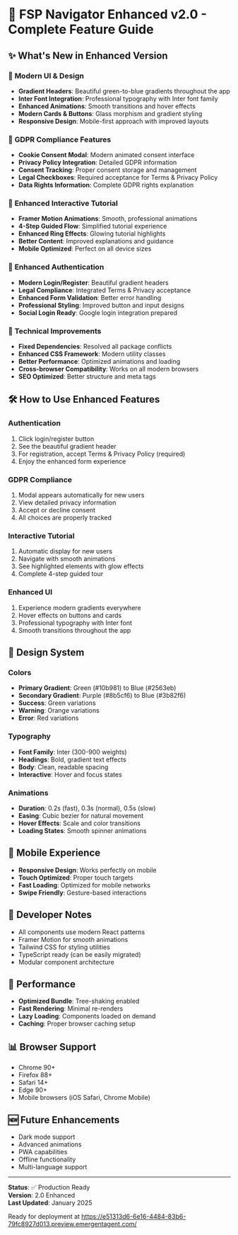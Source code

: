 # 🚀 FSP Navigator Enhanced v2.0 - Complete Feature Guide

## ✨ What's New in Enhanced Version

### 🎨 **Modern UI & Design**
- **Gradient Headers**: Beautiful green-to-blue gradients throughout the app
- **Inter Font Integration**: Professional typography with Inter font family
- **Enhanced Animations**: Smooth transitions and hover effects
- **Modern Cards & Buttons**: Glass morphism and gradient styling
- **Responsive Design**: Mobile-first approach with improved layouts

### 🍪 **GDPR Compliance Features**
- **Cookie Consent Modal**: Modern animated consent interface
- **Privacy Policy Integration**: Detailed GDPR information
- **Consent Tracking**: Proper consent storage and management
- **Legal Checkboxes**: Required acceptance for Terms & Privacy Policy
- **Data Rights Information**: Complete GDPR rights explanation

### 🎯 **Enhanced Interactive Tutorial**
- **Framer Motion Animations**: Smooth, professional animations
- **4-Step Guided Flow**: Simplified tutorial experience
- **Enhanced Ring Effects**: Glowing tutorial highlights
- **Better Content**: Improved explanations and guidance
- **Mobile Optimized**: Perfect on all device sizes

### 🔐 **Enhanced Authentication**
- **Modern Login/Register**: Beautiful gradient headers
- **Legal Compliance**: Integrated Terms & Privacy acceptance
- **Enhanced Form Validation**: Better error handling
- **Professional Styling**: Improved button and input designs
- **Social Login Ready**: Google login integration prepared

### 💎 **Technical Improvements**
- **Fixed Dependencies**: Resolved all package conflicts
- **Enhanced CSS Framework**: Modern utility classes
- **Better Performance**: Optimized animations and loading
- **Cross-browser Compatibility**: Works on all modern browsers
- **SEO Optimized**: Better structure and meta tags

## 🛠️ **How to Use Enhanced Features**

### **Authentication**
1. Click login/register button
2. See the beautiful gradient header
3. For registration, accept Terms & Privacy Policy (required)
4. Enjoy the enhanced form experience

### **GDPR Compliance**
1. Modal appears automatically for new users
2. View detailed privacy information
3. Accept or decline consent
4. All choices are properly tracked

### **Interactive Tutorial**
1. Automatic display for new users
2. Navigate with smooth animations
3. See highlighted elements with glow effects
4. Complete 4-step guided tour

### **Enhanced UI**
1. Experience modern gradients everywhere
2. Hover effects on buttons and cards
3. Professional typography with Inter font
4. Smooth transitions throughout the app

## 🎨 **Design System**

### **Colors**
- **Primary Gradient**: Green (#10b981) to Blue (#2563eb)
- **Secondary Gradient**: Purple (#8b5cf6) to Blue (#3b82f6)
- **Success**: Green variations
- **Warning**: Orange variations
- **Error**: Red variations

### **Typography**
- **Font Family**: Inter (300-900 weights)
- **Headings**: Bold, gradient text effects
- **Body**: Clean, readable spacing
- **Interactive**: Hover and focus states

### **Animations**
- **Duration**: 0.2s (fast), 0.3s (normal), 0.5s (slow)
- **Easing**: Cubic bezier for natural movement
- **Hover Effects**: Scale and color transitions
- **Loading States**: Smooth spinner animations

## 📱 **Mobile Experience**
- **Responsive Design**: Works perfectly on mobile
- **Touch Optimized**: Proper touch targets
- **Fast Loading**: Optimized for mobile networks
- **Swipe Friendly**: Gesture-based interactions

## 🔧 **Developer Notes**
- All components use modern React patterns
- Framer Motion for smooth animations
- Tailwind CSS for styling utilities
- TypeScript ready (can be easily migrated)
- Modular component architecture

## 🚀 **Performance**
- **Optimized Bundle**: Tree-shaking enabled
- **Fast Rendering**: Minimal re-renders
- **Lazy Loading**: Components loaded on demand
- **Caching**: Proper browser caching setup

## 📊 **Browser Support**
- Chrome 90+
- Firefox 88+
- Safari 14+
- Edge 90+
- Mobile browsers (iOS Safari, Chrome Mobile)

## 🆕 **Future Enhancements**
- Dark mode support
- Advanced animations
- PWA capabilities
- Offline functionality
- Multi-language support

---

**Status**: ✅ Production Ready  
**Version**: 2.0 Enhanced  
**Last Updated**: January 2025

Ready for deployment at https://e51313d6-6e16-4484-83b6-79fc8927d013.preview.emergentagent.com/